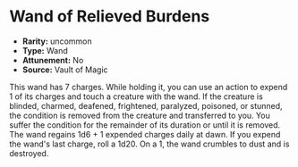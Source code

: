 
# Wand of Relieved Burdens

* **Rarity:** uncommon
* **Type:** Wand
* **Attunement:** No
* **Source:** Vault of Magic


This wand has 7 charges. While holding it, you can use an action to expend 1 of its charges and touch a creature with the wand. If the creature is blinded, charmed, deafened, frightened, paralyzed, poisoned, or stunned, the condition is removed from the creature and transferred to you. You suffer the condition for the remainder of its duration or until it is removed. The wand regains 1d6 + 1 expended charges daily at dawn. If you expend the wand's last charge, roll a 1d20. On a 1, the wand crumbles to dust and is destroyed.
